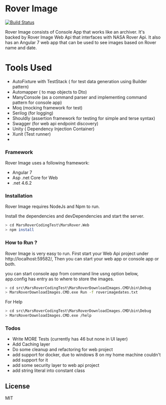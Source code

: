 # Rover Image 

[![Build Status](https://travis-ci.org/joemccann/dillinger.svg?branch=master)](https://travis-ci.org/joemccann/dillinger)

Rover Image consists of Console App that works like an archiver. It's backed by Rover Image Web Api that interfaces with NASA Rover Api. It also has an Angular 7 web app that can be used to see images based on Rover name and date.

# Tools Used

  - AutoFixture with TestStack ( for test data generation using Builder pattern)
  - Automapper ( to map objects to Dto)
  - ManyConsole (as a command parser and implementing command pattern for console app)
  - Moq (mocking framework for test)
  - Serilog (for logging)
  - Shouldly (assertion framework for testing for simple and terse syntax)
  - Swagger (for web api endpoint discovery)
  - Unity ( Dependency Injection Container)
  - Xunit (Test runner)
  - 



### Framework

Rover Image uses a following framework:

* Angular 7
* Asp .net Core for Web
* .net 4.6.2



### Installation

Rover Image requires NodeJs and Npm to run.

Install the dependencies and devDependencies and start the server.

```sh
> cd MarsRoverCodingTest\MarsRover.Web
> npm install 
```


### How to Run ?
Rover Image is very easy to run.
First start your Web Api project under http://localhost:59582/, Then you can start your web app or console app or both. 

you can start console app from command line usng option below, app.config has entry as to where to store the images.
```sh
> cd src\MarsRoverCodingTest\MarsRoverDownloadImages.CMD\bin\Debug
> MarsRoverDownloadImages.CMD.exe Run -f roverimagedates.txt
```
For Help
```sh
> cd src\MarsRoverCodingTest\MarsRoverDownloadImages.CMD\bin\Debug
> MarsRoverDownloadImages.CMD.exe /help
```

### Todos

 - Write MORE Tests (currently has 46 but none in UI layer)
 - Add Caching layer
 - Do some cleanup and refactoring for web project
 - add support for docker, due to windows 8 on my home machine couldn't add support for it
 - add some security layer to web api project
 - add string literal into constant class
 

License
----

MIT



